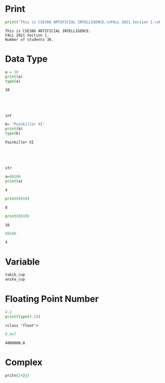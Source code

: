 # Print


```python
print("This is CSE366 ARTIFICIAL INTELLIGENCE.\nFALL 2021 Section 1.\nNumber of students 36.")
```

    This is CSE366 ARTIFICIAL INTELLIGENCE.
    FALL 2021 Section 1.
    Number of students 36.
    

# Data Type


```python
a = 10
print(a)
type(a)
```

    10
    




    int




```python
b= 'Painkiller XI'
print(b)
type(b)
```

    Painkiller XI
    




    str




```python
a=0B100
print(a)
```

    4
    


```python
print(0O10)
```

    8
    


```python
print(0X10)
```

    16
    


```python
0B100
```




    4



# Variable  


```python
tabib_cup
anika_cup
```

# Floating Point Number 


```python
4.2
print(type(4.2))
```

    <class 'float'>
    


```python
0.4e7
```




    4000000.0



# Complex


```python
pritn(2+2j)
```
